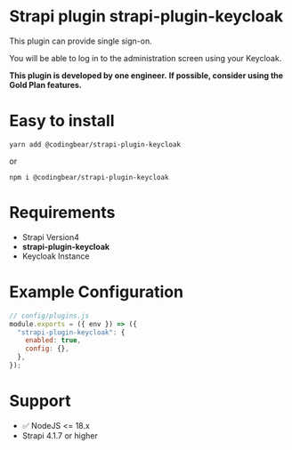 # Strapi plugin strapi-plugin-keycloak

This plugin can provide single sign-on.

You will be able to log in to the administration screen using your Keycloak.

**This plugin is developed by one engineer.**
**If possible, consider using the Gold Plan features.**

# Easy to install

```shell
yarn add @codingbear/strapi-plugin-keycloak
```

or

```shell
npm i @codingbear/strapi-plugin-keycloak
```

# Requirements

- Strapi Version4
- **strapi-plugin-keycloak**
- Keycloak Instance

# Example Configuration

```javascript
// config/plugins.js
module.exports = ({ env }) => ({
  "strapi-plugin-keycloak": {
    enabled: true,
    config: {},
  },
});
```

# Support

- ✅ NodeJS <= 18.x
- Strapi 4.1.7 or higher
